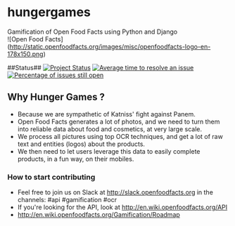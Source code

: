 # hungergames
Gamification of Open Food Facts using Python and Django<br>
![Open Food Facts] (http://static.openfoodfacts.org/images/misc/openfoodfacts-logo-en-178x150.png)

##Status##
[![Project Status](http://opensource.box.com/badges/active.svg)](http://opensource.box.com/badges)
[![Average time to resolve an issue](http://isitmaintained.com/badge/resolution/openfoodfacts/hungergames.svg)](http://isitmaintained.com/project/openfoodfacts/hungergames "Average time to resolve an issue")
[![Percentage of issues still open](http://isitmaintained.com/badge/open/openfoodfacts/hungergames.svg)](http://isitmaintained.com/project/openfoodfacts/hungergames "Percentage of issues still open")

##  Why Hunger Games ? ##
- Because we are sympathetic of Katniss' fight against Panem.
- Open Food Facts generates a lot of photos, and we need to turn them into reliable data about food and cosmetics, at very large scale.
- We process all pictures using top OCR techniques, and get a lot of raw text and entities (logos) about the products.
- We then need to let users leverage this data to easily complete products, in a fun way, on their mobiles.

### How to start contributing ###

- Feel free to join us on Slack at http://slack.openfoodfacts.org in the channels: #api #gamification #ocr
- If you're looking for the API, look at http://en.wiki.openfoodfacts.org/API
- http://en.wiki.openfoodfacts.org/Gamification/Roadmap

